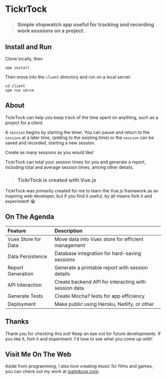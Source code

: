 # TickrTock

> ### Simple stopwatch app useful for tracking and recording work sessions on a project.

## Install and Run

Clone locally, then
```
npm install
```
Then move into the `client` directory and run on a local server.
```
cd client
npm run serve
```

## About

TickrTock can help you keep track of the time spent on anything, such as a project for a client.

A `session` begins by starting the timer. You can pause and return to the `session` at a later time, (adding to the existing time) or the `session` can be saved and recorded, starting a new session.

Create as many sessions as you would like!

TickrTock can total your session times for you and generate a report, including total and average session times, among other details.

> ### TickrTock is created with Vue.js

TickrTock was primarily created for me to learn the Vue.js framework as an inspiring web developer, but if you find it useful, by all means fork it and experiment! :grin:

## On The Agenda

| Feature             | Description                                          |
|:--------------------|:-----------------------------------------------------|
| Vuex Store for Data | Move data into Vuex store for efficient management   |
| Data Persistence    | Database integration for hard-saving sessions        |
| Report Generation   | Generate a printable report with session details     |
| API Interaction     | Create backend API for interacting with session data |
| Generate Tests      | Create Mocha? tests for app efficiency               |
| Deployment          | Make public using Heroku, Netlify, or other          |

## Thanks
Thank you for checking this out! Keep an eye out for future developments. If you like it,
fork it and experiment. I'd love to see what you come up with!

## Visit Me On The Web
Aside from programming, I also love creating music for films and games, you can check out my work at [justinkcox.com](https://www.justinkcox.com "Justin Cox Music").